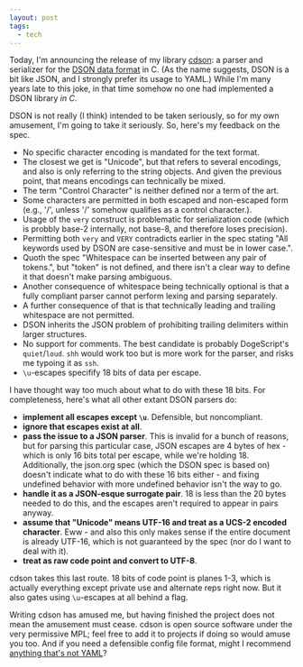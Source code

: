 ```yaml
---
layout: post
tags:
  - tech
---
```


Today, I'm announcing the release of my library
[cdson](https://github.com/frozencemetery/cdson/): a parser and serializer for
the [DSON data format](https://dogeon.xyz/) in C.  (As the name suggests, DSON
is a bit like JSON, and I strongly prefer its usage to YAML.)  While I'm many
years late to this joke, in that time somehow no one had implemented a DSON
library *in C*.

DSON is not really (I think) intended to be taken seriously, so for my own
amusement, I'm going to take it seriously.  So, here's my feedback on the
spec.

- No specific character encoding is mandated for the text format.
- The closest we get is "Unicode", but that refers to several encodings, and
  also is only referring to the string objects.  And given the previous point,
  that means encodings can technically be mixed.
- The term "Control Character" is neither defined nor a term of the art.
- Some characters are permitted in both escaped and non-escaped form (e.g.,
  '/', unless '/' somehow qualifies as a control character.).
- Usage of the `very` construct is problematic for serialization code (which
  is probbly base-2 internally, not base-8, and therefore loses precision).
- Permitting both `very` and `VERY` contradicts earlier in the spec stating
  "All keywords used by DSON are case-sensitive and must be in lower case.".
- Quoth the spec "Whitespace can be inserted between any pair of tokens.", but
  "token" is not defined, and there isn't a clear way to define it that
  doesn't make parsing ambiguous.
- Another consequence of whitespace being technically optional is that a fully
  compliant parser cannot perform lexing and parsing separately.
- A further consequence of that is that technically leading and trailing
  whitespace are not permitted.
- DSON inherits the JSON problem of prohibiting trailing delimiters within
  larger structures.
- No support for comments.  The best candidate is probably DogeScript's
  `quiet`/`loud`.  `shh` would work too but is more work for the parser, and
  risks me typoing it as `ssh`.
- `\u`-escapes specifify 18 bits of data per escape.

I have thought way too much about what to do with these 18 bits.  For
completeness, here's what all other extant DSON parsers do:

- **implement all escapes except `\u`**.  Defensible, but noncompliant.
- **ignore that escapes exist at all**.
- **pass the issue to a JSON parser**.  This is invalid for a bunch of
  reasons, but for parsing this particular case, JSON escapes are 4 bytes of
  hex - which is only 16 bits total per escape, while we're holding 18.
  Additionally, the json.org spec (which the DSON spec is based on) doesn't
  indicate what to do with these 16 bits either - and fixing undefined
  behavior with more undefined behavior isn't the way to go.
- **handle it as a JSON-esque surrogate pair**.  18 is less than the 20 bytes
  needed to do this, and the escapes aren't required to appear in pairs
  anyway.
- **assume that "Unicode" means UTF-16 and treat as a UCS-2 encoded
  character**.  Eww - and also this only makes sense if the entire document is
  already UTF-16, which is not guaranteed by the spec (nor do I want to deal
  with it).
- **treat as raw code point and convert to UTF-8**.

cdson takes this last route.  18 bits of code point is planes 1-3, which is
actually everything except private use and alternate reps right now.  But it
also gates using `\u`-escapes at all behind a flag.

Writing cdson has amused me, but having finished the project does not mean the
amusement must cease.  cdson is open source software under the very permissive
MPL; feel free to add it to projects if doing so would amuse you too.  And if
you need a defensible config file format, might I recommend [anything that's
not YAML](https://toml.io)?
